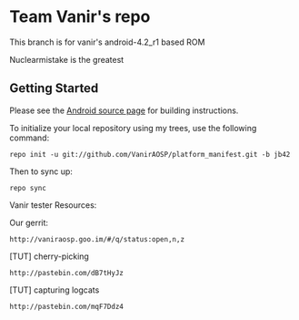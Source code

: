 Team Vanir's repo
===========

This branch is for vanir's android-4.2_r1 based ROM

Nuclearmistake is the greatest


Getting Started
---------------

Please see the [Android source page](http://source.android.com/source/index.html) for building instructions.

To initialize your local repository using my trees, use the following command:

    repo init -u git://github.com/VanirAOSP/platform_manifest.git -b jb42

Then to sync up:

    repo sync

Vanir tester Resources:

Our gerrit:

	http://vaniraosp.goo.im/#/q/status:open,n,z

[TUT] cherry-picking

	http://pastebin.com/dB7tHyJz

[TUT] capturing logcats
	
	http://pastebin.com/mqF7Ddz4
